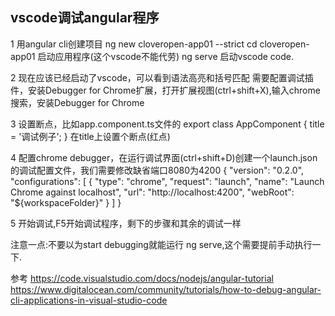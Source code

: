 ## vscode调试angular程序
1 用angular cli创建项目
ng new cloveropen-app01 --strict
cd cloveropen-app01
启动应用程序(这个vscode不能代劳)
ng serve
启动vscode
code.

2 现在应该已经启动了vscode，可以看到语法高亮和括号匹配
需要配置调试插件，安装Debugger for Chrome扩展，打开扩展视图(ctrl+shift+X),输入chrome搜索，安装Debugger for Chrome

3 设置断点，比如app.component.ts文件的
export class AppComponent {
  title = '调试例子';
}
在title上设置个断点(红点)

4 配置chrome debugger，在运行调试界面(ctrl+shift+D)创建一个launch.json的调试配置文件，我们需要修改缺省端口8080为4200
{
  "version": "0.2.0",
  "configurations": [
    {
      "type": "chrome",
      "request": "launch",
      "name": "Launch Chrome against localhost",
      "url": "http://localhost:4200",
      "webRoot": "${workspaceFolder}"
    }
  ]
}

5 开始调试,F5开始调试程序，剩下的步骤和其余的调试一样

注意一点:不要以为start debugging就能运行 ng serve,这个需要提前手动执行一下.


参考
https://code.visualstudio.com/docs/nodejs/angular-tutorial
https://www.digitalocean.com/community/tutorials/how-to-debug-angular-cli-applications-in-visual-studio-code
